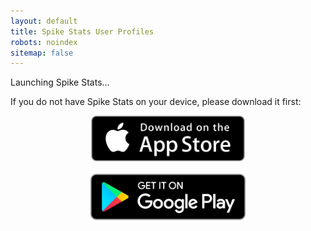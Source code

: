```yaml
---
layout: default
title: Spike Stats User Profiles
robots: noindex
sitemap: false
---
```


Launching Spike Stats...

If you do not have Spike Stats on your device, please download it first:
<p align="center"><a href="https://apps.apple.com/us/app/spike-stats-for-valorant/id1541123839"><img src="images/apple_app_store_badge.png" width="49%" height="50%"/></a></p>
<p align="center"><a href="https://play.google.com/store/apps/details?id=crocusgames.com.spikestats"><img src="images/google-play-badge.png" width="50%" height="50%"/></a></p>

<html>
<head>
    <meta charset="utf-8">
    <title>Spike Stats User Profile</title>
</head>
<body>
    <script type="text/javascript">
        var openApp = function() {
            var url = window.location;
            window.location.replace('spikestats://' + url);
        };
        openApp();
    </script>
</body>
</html>

